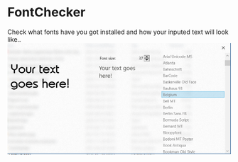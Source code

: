 # FontChecker
 Check what fonts have you got installed and how your inputed text will look like..
 ![image](https://github.com/krys-codes/FontChecker/blob/main/image.PNG?raw=tru)
